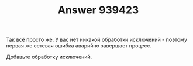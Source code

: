 ﻿---
title: "Answer 939423"
se.owner.user_id: 178779
se.owner.display_name: "Pavel Mayorov"
se.owner.link: "https://ru.stackoverflow.com/users/178779/pavel-mayorov"
se.answer_id: 939423
se.question_id: 939158
se.post_type: answer
se.score: 2
se.is_accepted: False
---
<p>Так всё просто же. У вас нет никакой обработки исключений - поэтому первая же сетевая ошибка аварийно завершает процесс.</p>

<p>Добавьте обработку исключений.</p>
